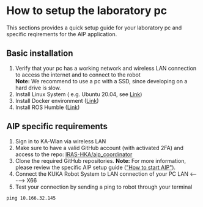 # How to setup the laboratory pc

This sections provides a quick setup guide for your laboratory pc and specific reqirements for the AIP application.

 
## Basic installation
1. Verify that your pc has a working network and wireless LAN connection to access the internet and to connect to the robot <br>
    **Note:** We recommend to use a pc with a SSD, since developing on a hard drive is slow.
2. Install Linux System ( e.g. Ubuntu 20.04, see [Link](https://releases.ubuntu.com/focal/))
3. Install Docker environment ([Link](https://docs.docker.com/engine/install/))
4. Install ROS Humble ([Link](https://docs.ros.org/en/humble/Installation.html))

## AIP specific requirements

1. Sign in to KA-Wlan via wireless LAN 
2. Make sure to have a valid GitHub account (with activated 2FA) and access to the repo: [IRAS-HKA/aip_coordinator](https://github.com/IRAS-HKA/aip_coordinator)
3. Clone the required GitHub repositories. 
   **Note:** For more information, please review the specific AIP setup guide (["How to start AIP"](/docs/how_to_start_aip.md)).
4. Connect the KUKA Robot System to LAN connection of your PC LAN <-----> X66
5. Test your connection by sending a ping to robot through your terminal
```shell
ping 10.166.32.145
```